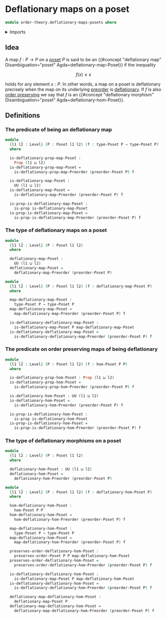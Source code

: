 # Deflationary maps on a poset

```agda
module order-theory.deflationary-maps-posets where
```

<details><summary>Imports</summary>

```agda
open import foundation.dependent-pair-types
open import foundation.propositions
open import foundation.subtypes
open import foundation.universe-levels

open import order-theory.deflationary-maps-preorders
open import order-theory.order-preserving-maps-posets
open import order-theory.posets
```

</details>

## Idea

A map $f : P → P$ on a [poset](order-theory.posets.md) $P$ is said to be an
{{#concept "deflationary map" Disambiguation="poset" Agda=deflationary-map-Poset}} if the inequality

$$
  f(x) \leq x
$$

holds for any element $x : P$. In other words, a map on a poset is deflationary precisely when the map on its underlying [preorder](order-theory.preorders.md) is [deflationary](order-theory.deflationary-maps-preorders.md). If $f$ is also [order preserving](order-theory.order-preserving-maps-posets.md) we say that $f$ is an {{#concept "deflationary morphism" Disambiguation="poset" Agda=deflationary-hom-Poset}}.

## Definitions

### The predicate of being an deflationary map

```agda
module _
  {l1 l2 : Level} (P : Poset l1 l2) (f : type-Poset P → type-Poset P)
  where

  is-deflationary-prop-map-Poset :
    Prop (l1 ⊔ l2)
  is-deflationary-prop-map-Poset =
    is-deflationary-prop-map-Preorder (preorder-Poset P) f

  is-deflationary-map-Poset :
    UU (l1 ⊔ l2)
  is-deflationary-map-Poset =
    is-deflationary-map-Preorder (preorder-Poset P) f

  is-prop-is-deflationary-map-Poset :
    is-prop is-deflationary-map-Poset
  is-prop-is-deflationary-map-Poset =
    is-prop-is-deflationary-map-Preorder (preorder-Poset P) f
```

### The type of deflationary maps on a poset

```agda
module _
  {l1 l2 : Level} (P : Poset l1 l2)
  where

  deflationary-map-Poset :
    UU (l1 ⊔ l2)
  deflationary-map-Poset =
    deflationary-map-Preorder (preorder-Poset P)

module _
  {l1 l2 : Level} (P : Poset l1 l2) (f : deflationary-map-Poset P)
  where

  map-deflationary-map-Poset :
    type-Poset P → type-Poset P
  map-deflationary-map-Poset =
    map-deflationary-map-Preorder (preorder-Poset P) f

  is-deflationary-deflationary-map-Poset :
    is-deflationary-map-Poset P map-deflationary-map-Poset
  is-deflationary-deflationary-map-Poset =
    is-deflationary-deflationary-map-Preorder (preorder-Poset P) f
```

### The predicate on order preserving maps of being deflationary

```agda
module _
  {l1 l2 : Level} (P : Poset l1 l2) (f : hom-Poset P P)
  where

  is-deflationary-prop-hom-Poset : Prop (l1 ⊔ l2)
  is-deflationary-prop-hom-Poset =
    is-deflationary-prop-hom-Preorder (preorder-Poset P) f

  is-deflationary-hom-Poset : UU (l1 ⊔ l2)
  is-deflationary-hom-Poset =
    is-deflationary-hom-Preorder (preorder-Poset P) f

  is-prop-is-deflationary-hom-Poset :
    is-prop is-deflationary-hom-Poset
  is-prop-is-deflationary-hom-Poset =
    is-prop-is-deflationary-hom-Preorder (preorder-Poset P) f
```

### The type of deflationary morphisms on a poset

```agda
module _
  {l1 l2 : Level} (P : Poset l1 l2)
  where

  deflationary-hom-Poset : UU (l1 ⊔ l2)
  deflationary-hom-Poset =
    deflationary-hom-Preorder (preorder-Poset P)

module _
  {l1 l2 : Level} (P : Poset l1 l2) (f : deflationary-hom-Poset P)
  where

  hom-deflationary-hom-Poset :
    hom-Poset P P
  hom-deflationary-hom-Poset =
    hom-deflationary-hom-Preorder (preorder-Poset P) f

  map-deflationary-hom-Poset :
    type-Poset P → type-Poset P
  map-deflationary-hom-Poset =
    map-deflationary-hom-Preorder (preorder-Poset P) f

  preserves-order-deflationary-hom-Poset :
    preserves-order-Poset P P map-deflationary-hom-Poset
  preserves-order-deflationary-hom-Poset =
    preserves-order-deflationary-hom-Preorder (preorder-Poset P) f

  is-deflationary-deflationary-hom-Poset :
    is-deflationary-map-Poset P map-deflationary-hom-Poset
  is-deflationary-deflationary-hom-Poset =
    is-deflationary-deflationary-hom-Preorder (preorder-Poset P) f

  deflationary-map-deflationary-hom-Poset :
    deflationary-map-Poset P
  deflationary-map-deflationary-hom-Poset =
    deflationary-map-deflationary-hom-Preorder (preorder-Poset P) f
```
